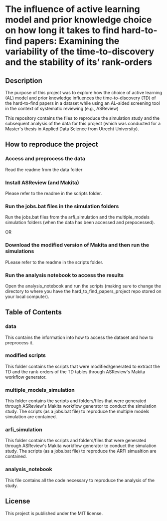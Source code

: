 # The influence of active learning model and prior knowledge choice on how long it takes to find hard-to-find papers: Examining the variability of the time-to-discovery and the stability of its’ rank-orders

## Description 

The purpose of this project was to explore how the choice of active learning (AL) model and prior knowledge influences the time-to-discovery (TD) of the hard-to-find papers in a dataset while using an AL-aided screening tool in the context of systematic reviewing (e.g., ASReview)

This repository contains the files to reproduce the simulation study and the subsequent analysis of the data for this project (which was conducted for a Master's thesis in Applied Data Science from Utrecht University). 

## How to reproduce the project

### Access and preprocess the data 

Read the readme from the data folder

### Install ASReview (and Makita)

Please refer to the readme in the scripts folder. 

### Run the jobs.bat files in the simulation folders

Run the jobs.bat files from the arfi_simulation and the multiple_models simulation folders (when the data has been accessed and prepocessed).

OR 

### Download the modified version of Makita and then run the simulations

PLease refer to the readme in the scripts folder.

### Run the analysis notebook to access the results

Open the analysis_notebook and run the scripts (making sure to change the directory to where you have the hard_to_find_papers_project repo stored on your local computer).

## Table of Contents

### data

This contains the information into how to access the dataset and how to preprocess it. 

### modified scripts

This folder contains the scripts that were modified/generated to extract the TD and the rank-orders of the TD tables through ASReview's Makita workflow generator.

### multiple_models_simulation

This folder contains the scripts and folders/files that were generated through ASReview's Makita workflow generator to conduct the simulation study. The scripts (as a jobs.bat file) to reproduce the multiple models simulation are contained. 

### arfi_simulation

This folder contains the scripts and folders/files that were generated through ASReview's Makita workflow generator to conduct the simulation study. The scripts (as a jobs.bat file) to reproduce the ARFI simualtion are contained.

### analysis_notebook

This file contains all the code necessary to reproduce the analysis of the study. 

## License

This project is published under the MIT license.




